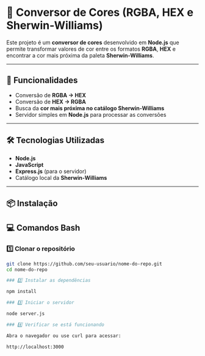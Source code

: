 # 🎨 Conversor de Cores (RGBA, HEX e Sherwin-Williams)

Este projeto é um **conversor de cores** desenvolvido em **Node.js** que permite transformar valores de cor entre os formatos **RGBA**, **HEX** e encontrar a cor mais próxima da paleta **Sherwin-Williams**.

---

## 🚀 Funcionalidades
- Conversão de **RGBA → HEX**
- Conversão de **HEX → RGBA**
- Busca da **cor mais próxima no catálogo Sherwin-Williams**
- Servidor simples em **Node.js** para processar as conversões

---

## 🛠️ Tecnologias Utilizadas
- **Node.js**
- **JavaScript**
- **Express.js** (para o servidor)
- Catálogo local da **Sherwin-Williams**

---

## 📦 Instalação

## 💻 Comandos Bash

### 1️⃣ Clonar o repositório
```bash
git clone https://github.com/seu-usuario/nome-do-repo.git
cd nome-do-repo

### 2️⃣ Instalar as dependências

npm install

### 3️⃣ Iniciar o servidor

node server.js

### 4️⃣ Verificar se está funcionando

Abra o navegador ou use curl para acessar:

http://localhost:3000
